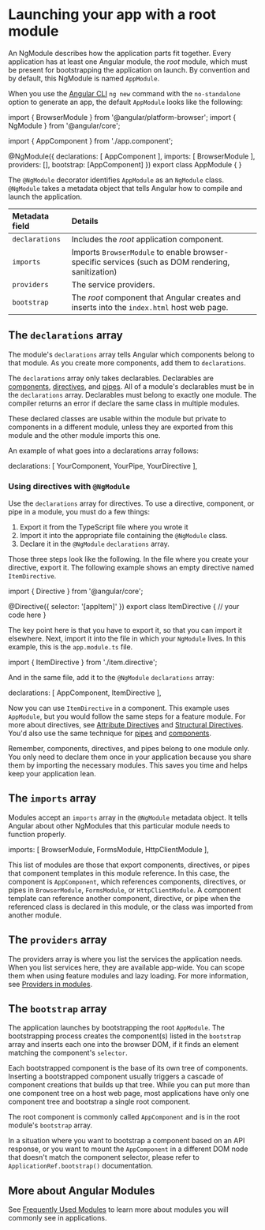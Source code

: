 # Launching your app with a root module

An NgModule describes how the application parts fit together.
Every application has at least one Angular module, the *root* module, which must be present for bootstrapping the application on launch.
By convention and by default, this NgModule is named `AppModule`.

When you use the [Angular CLI](/tools/cli) `ng new` command with the `no-standalone` option to generate an app, the default `AppModule` looks like the following:

<docs-code language="typescript">
import { BrowserModule } from '@angular/platform-browser';
import { NgModule } from '@angular/core';

import { AppComponent } from './app.component';

@NgModule({
  declarations: [
    AppComponent
  ],
  imports: [
    BrowserModule
  ],
  providers: [],
  bootstrap: [AppComponent]
})
export class AppModule { }

</docs-code>

The `@NgModule` decorator identifies `AppModule` as an `NgModule` class.
`@NgModule` takes a metadata object that tells Angular how to compile and launch the application.

| Metadata field    | Details |
|:---               |:---     |
| `declarations`    | Includes the *root* application component.                                                                        |
| `imports`         | Imports `BrowserModule` to enable browser-specific services (such as DOM rendering, sanitization)                 |
| `providers`       | The service providers.                                                                                            |
| `bootstrap`       | The *root* component that Angular creates and inserts into the `index.html` host web page.                        |

## The `declarations` array

The module's `declarations` array tells Angular which components belong to that module.
As you create more components, add them to `declarations`.

The `declarations` array only takes declarables.
Declarables are [components](guide/components), [directives](guide/directives), and [pipes](guide/templates/pipes).
All of a module's declarables must be in the `declarations` array.
Declarables must belong to exactly one module.
The compiler returns an error if declare the same class in multiple modules.

These declared classes are usable within the module but private to components in a different module, unless they are exported from this module and the other module imports this one.

An example of what goes into a declarations array follows:

<docs-code language="typescript">

declarations: [
  YourComponent,
  YourPipe,
  YourDirective
],

</docs-code>

### Using directives with `@NgModule`

Use the `declarations` array for directives.
To use a directive, component, or pipe in a module, you must do a few things:

1. Export it from the TypeScript file where you wrote it
2. Import it into the appropriate file containing the `@NgModule` class.
3. Declare it in the `@NgModule` `declarations` array.

Those three steps look like the following. In the file where you create your directive, export it.
The following example shows an empty directive named `ItemDirective`.

<docs-code header="src/app/item.directive.ts" highlight="[6]">
import { Directive } from '@angular/core';

@Directive({
  selector: '[appItem]'
})
export class ItemDirective {
  // your code here
}
</docs-code>

The key point here is that you have to export it, so that you can import it elsewhere.
Next, import it into the file in which your `NgModule` lives. In this example, this is the `app.module.ts` file.

<docs-code header="src/app/app.module.ts">
import { ItemDirective } from './item.directive';
</docs-code>

And in the same file, add it to the `@NgModule` `declarations` array:

<docs-code header="src/app/app.module.ts" highlight="[3]">
  declarations: [
    AppComponent,
    ItemDirective
  ],
</docs-code>

Now you can use `ItemDirective` in a component.
This example uses `AppModule`, but you would follow the same steps for a feature module.
For more about directives, see [Attribute Directives](guide/directives/attribute-directives) and [Structural Directives](guide/directives/structural-directives).
You'd also use the same technique for [pipes](guide/templates/pipes) and [components](guide/components).

Remember, components, directives, and pipes belong to one module only.
You only need to declare them once in your application because you share them by importing the necessary modules.
This saves you time and helps keep your application lean.

## The `imports` array

Modules accept an `imports` array in the `@NgModule` metadata object.
It tells Angular about other NgModules that this particular module needs to function properly.

<docs-code header="src/app/app.module.ts">
  imports: [
    BrowserModule,
    FormsModule,
    HttpClientModule
  ],
</docs-code>

This list of modules are those that export components, directives, or pipes that component templates in this module reference.
In this case, the component is `AppComponent`, which references components, directives, or pipes in `BrowserModule`, `FormsModule`, or  `HttpClientModule`.
A component template can reference another component, directive, or pipe when the referenced class is declared in this module, or the class was imported from another module.

## The `providers` array

The providers array is where you list the services the application needs.
When you list services here, they are available app-wide.
You can scope them when using feature modules and lazy loading.
For more information, see [Providers in modules](guide/ngmodules/providers).

## The `bootstrap` array

The application launches by bootstrapping the root `AppModule`.
The bootstrapping process creates the component(s) listed in the `bootstrap` array and inserts each one into the browser DOM, if it finds an element matching the component's `selector`.

Each bootstrapped component is the base of its own tree of components.
Inserting a bootstrapped component usually triggers a cascade of component creations that builds up that tree.
While you can put more than one component tree on a host web page, most applications have only one component tree and bootstrap a single root component.

The root component is commonly called `AppComponent` and is in the root module's `bootstrap` array.

In a situation where you want to bootstrap a component based on an API response,
or you want to mount the `AppComponent` in a different DOM node that doesn't match the component selector, please refer to `ApplicationRef.bootstrap()` documentation.

## More about Angular Modules

See [Frequently Used Modules](guide/ngmodules/frequent) to learn more about modules you will commonly see in applications.
